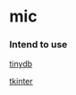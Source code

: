 # mic


### Intend to use

[tinydb](https://tinydb.readthedocs.io/en/latest/index.html)

[tkinter](https://docs.python.org/3/library/tkinter.html)

